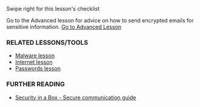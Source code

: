 [Title]: # (What now?)
[Order]: # (13)

Swipe right for this lesson's checklist

Go to the Advanced lesson for advice on how to send encrypted emails for sensitive information.
[Go to Advanced Lesson](umbrella://lesson/email/1)

### RELATED LESSONS/TOOLS

*   [Malware lesson](umbrella://lesson/protecting-files)
*   [Internet lesson](umbrella://lesson/the-internet)
*   [Passwords lesson](umbrella://lesson/passwords)

### FURTHER READING

*   [Security in a Box - Secure communication guide](https://securityinabox.org/en/guide/secure-communication)